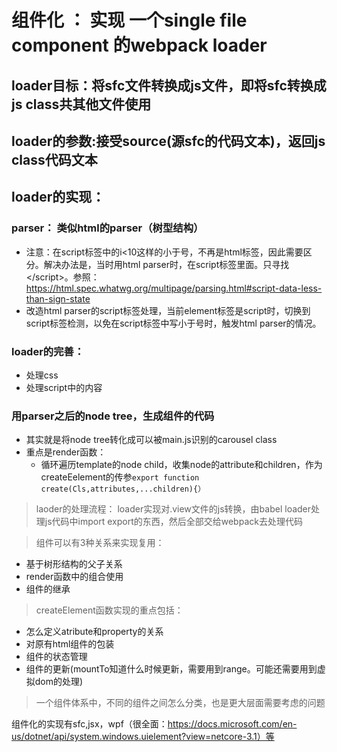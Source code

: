# 组件化 ： 实现 一个single file component 的webpack loader
## loader目标：将sfc文件转换成js文件，即将sfc转换成js class共其他文件使用
## loader的参数:接受source(源sfc的代码文本)，返回js class代码文本
## loader的实现：
### parser： 类似html的parser（树型结构）
- 注意：在script标签中的i<10这样的小于号，不再是html标签，因此需要区分。解决办法是，当时用html parser时，在script标签里面。只寻找\</script>。参照：https://html.spec.whatwg.org/multipage/parsing.html#script-data-less-than-sign-state
- 改造html parser的script标签处理，当前element标签是script时，切换到script标签检测，以免在script标签中写小于号时，触发html parser的情况。
### loader的完善：
- 处理css
- 处理script中的内容
### 用parser之后的node tree，生成组件的代码
- 其实就是将node tree转化成可以被main.js识别的carousel class
- 重点是render函数：
  - 循环遍历template的node child，收集node的attribute和children，作为createEelement的传参```export function create(Cls,attributes,...children){）```


> laoder的处理流程： loader实现对.view文件的js转换，由babel loader处理js代码中import export的东西，然后全部交给webpack去处理代码

> 组件可以有3种关系来实现复用：
- 基于树形结构的父子关系
- render函数中的组合使用
- 组件的继承
> createElement函数实现的重点包括：
- 怎么定义atribute和property的关系
- 对原有html组件的包装
- 组件的状态管理
- 组件的更新(mountTo知道什么时候更新，需要用到range。可能还需要用到虚拟dom的处理)

> 一个组件体系中，不同的组件之间怎么分类，也是更大层面需要考虑的问题

组件化的实现有sfc,jsx，wpf（很全面：https://docs.microsoft.com/en-us/dotnet/api/system.windows.uielement?view=netcore-3.1）等